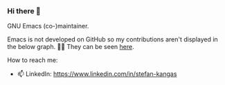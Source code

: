 ### Hi there 👋

GNU Emacs (co-)maintainer.

Emacs is not developed on GitHub so my contributions aren't displayed in the below graph. 🤷‍♂️ They can be seen [here](https://github.com/emacs-mirror/emacs/graphs/contributors).

How to reach me:
- 📫 LinkedIn: https://www.linkedin.com/in/stefan-kangas

<!--
**skangas/skangas** is a ✨ _special_ ✨ repository because its `README.md` (this file) appears on your GitHub profile.

Here are some ideas to get you started:

- 🔭 I’m currently working on ...
- 🌱 I’m currently learning ...
- 👯 I’m looking to collaborate on ...
- 🤔 I’m looking for help with ...
- 💬 Ask me about ...
- 📫 How to reach me: ...
- 😄 Pronouns: ...
- ⚡ Fun fact: ...
-->
